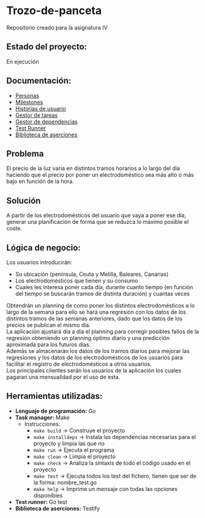 # Trozo-de-panceta
Repositorio creado para la asignatura IV    

## Estado del proyecto:   
En ejecución    

## Documentación:  
- [Personas](https://github.com/luistf24/Trozo-de-panceta/blob/objetivo-1/docs/personas.md)   
- [Milestones](https://github.com/luistf24/Trozo-de-panceta/blob/objetivo-1/docs/milestones.md)   
- [Historias de usuario](https://github.com/luistf24/Trozo-de-panceta/blob/objetivo-1/docs/user-stories.md)    
- [Gestor de tareas](https://github.com/luistf24/Trozo-de-panceta/blob/objetivo-3/docs/gestor-de-tareas.md)    
- [Gestor de dependencias](https://github.com/luistf24/Trozo-de-panceta/blob/objetivo-3/docs/gestor-de-dependencias.md)    
- [Test Runner](https://github.com/luistf24/Trozo-de-panceta/blob/objetivo-4/docs/test-runners.md)    
- [Biblioteca de aserciones](https://github.com/luistf24/Trozo-de-panceta/blob/objetivo-4/docs/biblioteca-de-aserciones.md)    

## Problema   
El precio de la luz varía en distintos tramos horarios a lo largo del día haciendo que el precio por poner un electrodoméstico sea más alto o más bajo en función de la hora. 

## Solución
A partir de los electrodomésticos del usuario que vaya a poner ese día, generar una planificación de forma que se reduzca lo máximo posible el coste.

## Lógica de negocio:   
Los usuarios introducirán:    
- Su ubicación (península, Ceuta y Melilla, Baleares, Canarias)    
- Los electrodomésticos que tienen y su consumo   
- Cuales les interesa poner cada día, durante cuanto tiempo (en función del tiempo se buscarán tramos de distinta duración) y cuantas veces    

Obtendrán un planning de como poner los distintos electrodomésticos a lo largo de la semana para ello se hará una regresión con los datos de los distintos tramos de las semanas anteriores, dado que los datos de los precios se publican el mismo día.    
La aplicación ajustará día a día el planning para corregir posibles fallos de la regresión obteniendo un planning óptimo diario y una predicción aproximada para los futuros días.    
Además se almacenarán los datos de los tramos diarios para mejorar las regresiones y los datos de los electrodomésticos de los usuarios para facilitar el registro de electrodomésticos a otros usuarios.            
Los principales clientes serán los usuarios de la aplicación los cuales pagaran una mensualidad por el uso de esta.   

## Herramientas utilizadas:     
- **Lenguaje de programación:** Go      
- **Task manager:** Make     
	- Instrucciones:     
		- ``make build`` -> Construye el proyecto    
		- ``make installdeps`` -> Instala las dependencias necesarias para el proyecto y limpia las que no     
		- ``make run`` -> Ejecuta el programa     
		- ``make clean`` -> Limpia el proyecto     
		- ``make check`` -> Analiza la sintaxis de todo el código usado en el proyecto     
		- ``make test`` -> Ejecuta todos los test del fichero, tienen que ser de la forma: nombre_test.go     
		- ``make help`` -> Imprime un mensaje con todas las opciones disponibles     
- **Test runner:** Go test    
- **Biblioteca de aserciones:** Testify    

